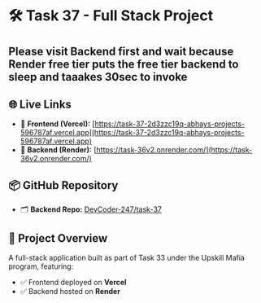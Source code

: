 # 🛠️ Task 37 - Full Stack Project
## Please visit Backend first and wait because Render free tier puts the free tier backend to sleep and taaakes 30sec to invoke

## 🌐 Live Links

- 🔗 **Frontend (Vercel):** [https://task-37-2d3zzc19q-abhays-projects-596787af.vercel.app](https://task-37-2d3zzc19q-abhays-projects-596787af.vercel.app)
- 🔗 **Backend (Render):** [https://task-36v2.onrender.com/](https://task-36v2.onrender.com/)

## 📦 GitHub Repository

- 🗂️ **Backend Repo:** [DevCoder-247/task-37](https://github.com/DevCoder-247/task-37)

## 📑 Project Overview

A full-stack application built as part of Task 33 under the Upskill Mafia program, featuring:

- ✅ Frontend deployed on **Vercel**
- ✅ Backend hosted on **Render**
